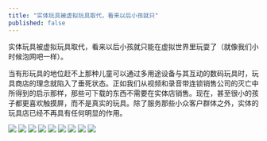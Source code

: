 ```yaml
---
title: "实体玩具被虚拟玩具取代，看来以后小孩就只"
published: false
---
```

实体玩具被虚拟玩具取代，看来以后小孩就只能在虚拟世界里玩耍了（就像我们小时候泡网吧一样）。

当有形玩具的地位赶不上那种儿童可以通过多用途设备与其互动的数码玩具时，玩具商店的理念就陷入了垂死状态。正如我们从视频和录音带连锁销售公司的灭亡中所得到的启示那样，那些可下载的东西不需要在实体店销售。现在，甚至很小的孩子都更喜欢触摸屏，而不是真实的玩具。除了服务那些小众客户群体之外，实体的玩具店已经不再具有任何明显的作用。

![](./1.jpg)
![](./2.jpg)
![](./3.jpg)
![](./4.jpg)
![](./5.jpg)
![](./6.jpg)
![](./7.jpg)
![](./8.jpg)
![](./9.jpg)
